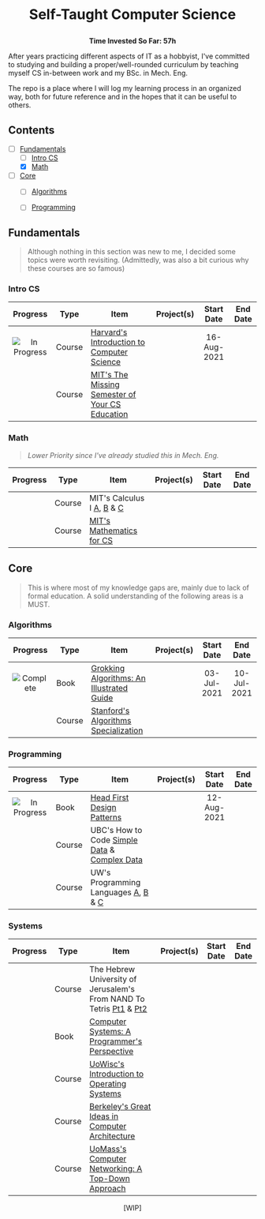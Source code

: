   # <p align="center">Self-Taught Computer Science</p>
  <p align="center"><b>Time Invested So Far: 57h</b></p> 
  
After years practicing different aspects of IT as a hobbyist, I've committed to studying and building a proper/well-rounded curriculum by teaching myself CS in-between work and my BSc. in Mech. Eng.

The repo is a place where I will log my learning process in an organized way, both for future reference and in the hopes that it can be useful to others.

## Contents

- [ ] [Fundamentals](#fundamentals)
  - [ ] [Intro CS](#intro-cs)
  - [X] [Math](#math)
- [ ] [Core](#core)
  - [ ] [Algorithms](#algorithms)
  - [ ] [Programming](#programming)


## Fundamentals
>Although nothing in this section was new to me, I decided some topics were worth revisiting. (Admittedly, was also a bit curious why these courses are so famous)

### Intro CS
| Progress | Type | Item | Project(s) | Start Date | End Date |
| :------: | ------ | ------ | ------------ | :-------: | :-------: |
|![In Progress](https://image.flaticon.com/icons/png/24/189/189792.png)| Course | [Harvard's Introduction to Computer Science](https://www.edx.org/course/introduction-computer-science-harvardx-cs50x)|  |16-Aug-2021||
|| Course | [MIT's The Missing Semester of Your CS Education](https://missing.csail.mit.edu/)|  |||


### Math
>*Lower Priority since I've already studied this in Mech. Eng.*
>
| Progress | Type | Item | Project(s) | Start Date | End Date |
| :------: | ------ | ------ | ------------ | :-------: | :-------: |
|| Course| MIT's Calculus I [A](https://openlearninglibrary.mit.edu/courses/course-v1:MITx+18.01.1x+2T2019/about), [B](https://openlearninglibrary.mit.edu/courses/course-v1:MITx+18.01.2x+3T2019/about) & [C](https://openlearninglibrary.mit.edu/courses/course-v1:MITx+18.01.3x+1T2020/about)|  |||
|| Course| [MIT's Mathematics for CS](https://openlearninglibrary.mit.edu/courses/course-v1:OCW+6.042J+2T2019/about)|  |||


## Core
>This is where most of my knowledge gaps are, mainly due to lack of formal education. A solid understanding of the following areas is a MUST.

### Algorithms
| Progress | Type | Item | Project(s) | Start Date | End Date |
| :------: | ------ | ------ | ------------ | :-------: | :-------: |
|![Complete](https://image.flaticon.com/icons/png/24/190/190411.png)| Book| [Grokking Algorithms: An Illustrated Guide](https://www.amazon.com/Grokking-Algorithms-illustrated-programmers-curious/dp/1617292230)|  |03-Jul-2021|10-Jul-2021|
|| Course| [Stanford's Algorithms Specialization](https://www.coursera.org/specializations/algorithms)|  |||

### Programming
| Progress | Type | Item | Project(s) | Start Date | End Date |
| :------: | ------ | ------ | ------------ | :-------: | :-------: |
|![In Progress](https://image.flaticon.com/icons/png/24/189/189792.png)| Book| [Head First Design Patterns](https://www.amazon.com/Head-First-Design-Patterns-Object-Oriented/dp/149207800X)|  |12-Aug-2021||
|| Course| UBC's How to Code [Simple Data](https://www.edx.org/course/how-to-code-simple-data) & [Complex Data](https://www.edx.org/course/how-to-code-complex-data)|  |||
|| Course| UW's Programming Languages [A](https://www.coursera.org/learn/programming-languages), [B](https://www.coursera.org/learn/programming-languages-part-b) & [C](https://www.coursera.org/learn/programming-languages-part-c)|  |||

### Systems
| Progress | Type | Item | Project(s) | Start Date | End Date |
| :------: | ------ | ------ | ------------ | :-------: | :-------: |
|| Course | The Hebrew University of Jerusalem's From NAND To Tetris [Pt1](https://www.coursera.org/course/nand2tetris1) & [Pt2](https://www.coursera.org/learn/nand2tetris2)|| ||
|| Book| [Computer Systems: A Programmer's Perspective](https://www.amazon.com/Computer-Systems-Programmers-Perspective-3rd/dp/013409266X) || ||
|| Course | [UoWisc's Introduction to Operating Systems](https://pages.cs.wisc.edu/~remzi/Classes/537/Spring2018/) || ||
|| Course | [Berkeley's Great Ideas in Computer Architecture](https://inst.eecs.berkeley.edu/~cs61c/su21/) || ||
|| Course | [UoMass's Computer Networking: A Top-Down Approach](http://gaia.cs.umass.edu/kurose_ross/online_lectures.htm) || ||

<p align="center">[WIP]</p>
